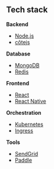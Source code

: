 ## Tech stack
**Backend**
- [Node.js](https://nodejs.org/en/)
- [côtejs](http://cote.js.org/)

**Database**
- [MongoDB](https://www.mongodb.com/de)
- [Redis](https://redis.io/)

**Frontend**
- [React](https://reactjs.org/)
- [React Native](https://reactnative.dev/)

**Orchestration**
- [Kubernetes](https://kubernetes.io/de/)
- [Ingress](https://kubernetes.io/docs/concepts/services-networking/ingress/)

**Tools**
- [SendGrid](https://app.sendgrid.com/)
- [Paddle](https://paddle.com/)
